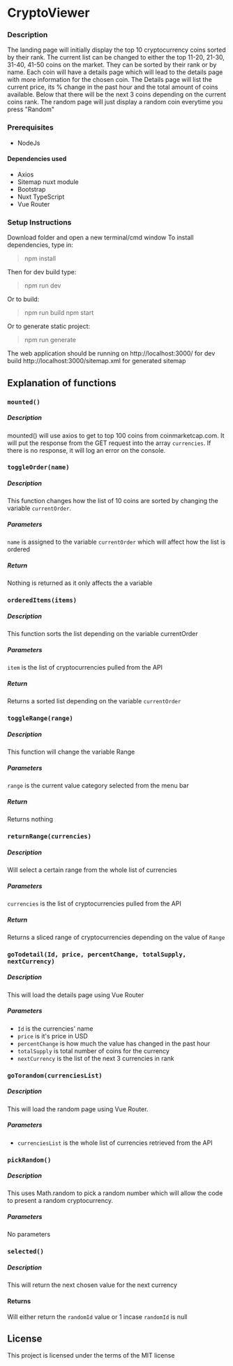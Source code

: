 
# CryptoViewer


### Description
The landing page will initially display the top 10 cryptocurrency coins sorted by their rank.
The current list can be changed to either the top 11-20, 21-30, 31-40, 41-50 coins on the market. They can be sorted by their rank or by name.
Each coin will have a details page which will lead to the details page with more information for the chosen coin.
The Details page will list the current price, its % change in the past hour and the total amount of coins available. Below that there will be the next 3 coins depending on the current coins rank.
The random page will just display a random coin everytime you press "Random"

### Prerequisites 

 - NodeJs
 #### Dependencies used
 
 - Axios
 - Sitemap nuxt module
 - Bootstrap
 - Nuxt TypeScript
 - Vue Router

### Setup Instructions
Download folder and open a new terminal/cmd window
To install dependencies, type in: 
> npm install


Then for dev build type:
> npm run dev

Or to build:
> npm run build
> npm start

Or to generate static project:
> npm run generate

The web application should be running on http://localhost:3000/ for dev build
http://localhost:3000/sitemap.xml for generated sitemap 

## Explanation of functions

### `mounted()`
##### Description
mounted() will use axios to get to top 100 coins from coinmarketcap.com. It will put the response from the GET request into the array `currencies`.
If there is no response, it will log an error on the console.


### `toggleOrder(name)`
##### Description
This function changes how the list of 10 coins are sorted by changing the variable `currentOrder`.
##### Parameters
`name` is assigned to the variable `currentOrder` which will affect how the list is ordered
##### Return
Nothing is returned as it only affects the a variable

### `orderedItems(items)`
##### Description
This function sorts the list depending on the variable currentOrder
##### Parameters
`item` is the list of cryptocurrencies pulled from the API
##### Return
Returns a sorted list depending on the variable `currentOrder`


### `toggleRange(range)`
##### Description
This function will change the variable Range
##### Parameters
`range` is the current value category selected from the menu bar
##### Return
Returns nothing

### `returnRange(currencies)`
##### Description
Will select a certain range from the whole list of currencies
##### Parameters
`currencies` is the list of cryptocurrencies pulled from the API
##### Return
Returns a sliced range of cryptocurrencies depending on the value of `Range`

### `goTodetail(Id, price, percentChange, totalSupply, nextCurrency)`
##### Description
This will load the details page using Vue Router
##### Parameters

 - `Id` is the currencies' name
 - `price` is it's price in USD
 - `percentChange` is how much the value has changed in the past hour
 - `totalSupply` is total number of coins for the currency
 - `nextCurrency` is the list of the next 3 currencies in rank


### `goTorandom(currenciesList)`
##### Description
This will load the random page using Vue Router.
##### Parameters

 - `currenciesList` is the whole list of currencies retrieved from the API


### `pickRandom()`
##### Description
This uses Math.random to pick a random number which will allow the code to present a random cryptocurrency. 
##### Parameters
No parameters

### `selected()`
##### Description
This will return the next chosen value for the next currency
#### Returns
Will either return the `randomId` value or 1 incase `randomId` is null


## License 
This project is licensed under the terms of the MIT license